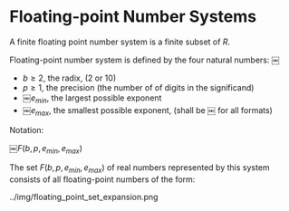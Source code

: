 # Floating-point Number Systems
A finite floating point number system is a finite subset of $`R`$.

Floating-point number system is defined by the four natural numbers: 
￼ 
 * $`b\ge 2`$, the radix, (2 or 10)
 * $`p\ge 1`$, the precision (the number of of digits in the significand)
 * ￼$`e_{min}`$, the largest possible exponent
 * ￼$`e_{max}`$, the smallest possible exponent, (shall be ￼ for all formats)

Notation:

￼$`F(b,p, e_{min}, e_{max})`$

The set $`F(b,p, e_{min}, e_{max})`$ of real numbers represented by this system consists of all floating-point numbers of the form:

../img/floating_point_set_expansion.png

